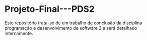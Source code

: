 # Projeto-Final---PDS2
Este repositório trata-se de um trabalho de conclusão da disciplina programação e desenvolvimento de software 2 e será detalhado internamente.
